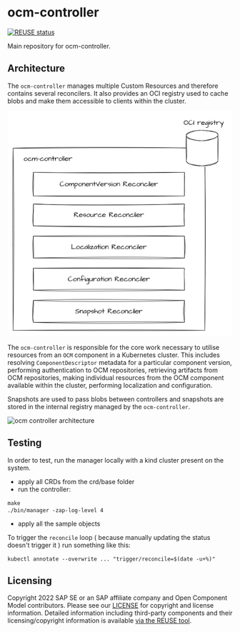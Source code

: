 # ocm-controller

[![REUSE status](https://api.reuse.software/badge/github.com/open-component-model/ocm-controller)](https://api.reuse.software/info/github.com/open-component-model/ocm-controller)

Main repository for ocm-controller.

## Architecture

The `ocm-controller` manages multiple Custom Resources and therefore contains several reconcilers. It also provides an OCI registry used to cache blobs and make them accessible to clients within the cluster. 

![ocm controller reconcilers](./docs/diagrams/ocm-controller-reconcilers.png)

The `ocm-controller` is responsible for the core work necessary to utilise resources from an `OCM` component in a Kubernetes cluster. This includes resolving `ComponentDescriptor` metadata for a particular component version, performing authentication to OCM repositories, retrieving artifacts from OCM repositories, making individual resources from the OCM component available within the cluster, performing localization and configuration. 

Snapshots are used to pass blobs between controllers and snapshots are stored in the internal registry managed by the `ocm-controller`.

![ocm controller architecture](./docs/diagrams/ocm-controller-reconcile-arch.png)

## Testing

In order to test, run the manager locally with a kind cluster present on the system.

- apply all CRDs from the crd/base folder
- run the controller:

```console
make
./bin/manager -zap-log-level 4
```

- apply all the sample objects

To trigger the `reconcile` loop ( because manually updating the status doesn't trigger it ) run something like this:

```console
kubectl annotate --overwrite ... "trigger/reconcile=$(date -u+%)"
```

## Licensing

Copyright 2022 SAP SE or an SAP affiliate company and Open Component Model contributors.
Please see our [LICENSE](LICENSE) for copyright and license information.
Detailed information including third-party components and their licensing/copyright information is available [via the REUSE tool](https://api.reuse.software/info/github.com/open-component-model/ocm-controller).
